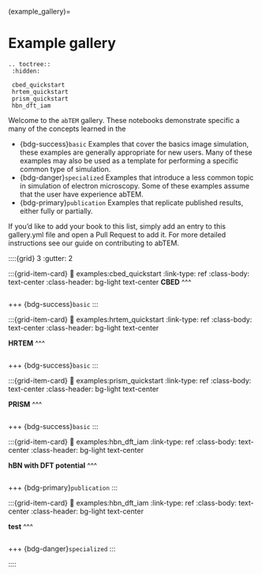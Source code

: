 (example_gallery)=
# Example gallery

  ```{eval-rst}
.. toctree::
   :hidden:

   cbed_quickstart
   hrtem_quickstart
   prism_quickstart
   hbn_dft_iam
```

Welcome to the `abTEM` gallery. These notebooks demonstrate specific a many of the concepts learned in the

* {bdg-success}`basic` Examples that cover the basics image simulation, these examples are generally appropriate for new
  users. Many of these examples may also be used as a template for performing a specific common type of simulation.
* {bdg-danger}`specialized` Examples that introduce a less common topic in simulation of electron microscopy. Some of
  these examples assume that the user have experience abTEM.
* {bdg-primary}`publication` Examples that replicate published results, either fully or partially.

If you’d like to add your book to this list, simply add an entry to this gallery.yml file and open a Pull Request to add
it. For more detailed instructions see our guide on contributing to abTEM.

::::{grid} 3
:gutter: 2

:::{grid-item-card}
:link: examples:cbed_quickstart
:link-type: ref
:class-body: text-center
:class-header: bg-light text-center
**CBED**
^^^

```{glue:} cbed_quickstart
```

+++
{bdg-success}`basic`
:::

:::{grid-item-card}
:link: examples:hrtem_quickstart
:link-type: ref
:class-body: text-center
:class-header: bg-light text-center

**HRTEM**
^^^

```{glue:} hrtem_quickstart
```

+++
{bdg-success}`basic`
:::

:::{grid-item-card}
:link: examples:prism_quickstart
:link-type: ref
:class-body: text-center
:class-header: bg-light text-center

**PRISM**
^^^

```{glue:} prism_quickstart
```

+++
{bdg-success}`basic`
:::

:::{grid-item-card}
:link: examples:hbn_dft_iam
:link-type: ref
:class-body: text-center
:class-header: bg-light text-center

**hBN with DFT potential**
^^^

```{glue:} hbn_dft_iam
```

+++
{bdg-primary}`publication`
:::

:::{grid-item-card}
:link: examples:hbn_dft_iam
:link-type: ref
:class-body: text-center
:class-header: bg-light text-center

**test**
^^^

```{glue:} prism_quickstart
```

+++
{bdg-danger}`specialized`
:::

::::